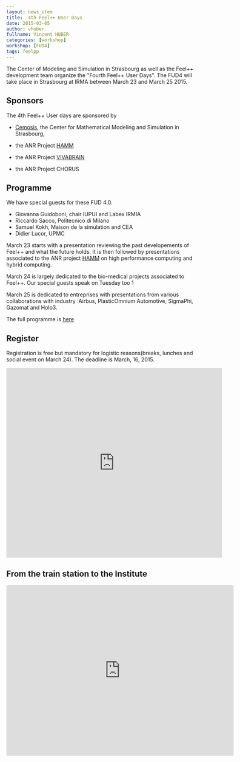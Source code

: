 ```yaml
---
layout: news_item
title:  4th Feel++ User Days
date: 2015-03-05
author: vhuber
fullname: Vincent HUBER
categories: [workshop]
workshop: [FUD4]
tags: feelpp
---
```


The Center of Modeling and Simulation in Strasbourg as well as the
Feel++ development team organize the "Fourth Feel++ User Days". The FUD4
will take place in Strasbourg at IRMA between March 23 and March 25
2015.

## Sponsors

The 4th Feel++ User days are sponsored by

 - [Cemosis](http://www.cemosis.fr), the Center for Mathematical
   Modeling and Simulation in Strasbourg,

 - the ANR Project [HAMM](http://www.hamm-project.fr)

 - the ANR Project [VIVABRAIN](http://www.vivabrain.fr)

 - the ANR Project CHORUS

## Programme

We have special guests for these FUD 4.0.

 - Giovanna Guidoboni, chair IUPUI and Labex IRMIA
 - Riccardo Sacco, Politecnico di Milano
 - Samuel Kokh, Maison de la simulation and CEA
 - Didier Lucor, UPMC

March 23 starts with a presentation reviewing the past developements
of Feel++ and what the future holds. It is then followed by
presentations associated to the ANR project
[HAMM](http://www.hamm-project.fr) on high performance computing and
hybrid computing.

March 24 is largely dedicated to the bio-medical projects associated
to Feel++. Our special guests speak on Tuesday too 1

March 25 is dedicated to entreprises with presentations from various
collaborations with industry :Airbus, PlasticOmnium Automotive,
SigmaPhi, Gazomat and Holo3.

The full programme is [here](https://docs.google.com/spreadsheet/ccc?key=0Agqh_bgdr40TdDg1cDl4QXdaM000NUlFYk9ReUprX0E&usp=sharing)

## Register

Registration is free but mandatory for logistic reasons(breaks,
lunches and social event on March 24). The deadline is March, 16,
2015.

<iframe src="https://docs.google.com/forms/d/1dByBYGFPoadJbCmsr0_dzIqodJ0dgMlUnuMYRJe9kko/viewform?embedded=true" width="569" height="500" frameborder="0" marginheight="0" marginwidth="0">Chargement en cours...</iframe>


## From the train station to the Institute

<iframe src="https://www.google.com/maps/embed?pb=!1m29!1m12!1m3!1d10557.68585694684!2d7.740339418101108!3d48.58262847971634!2m3!1f0!2f0!3f0!3m2!1i1024!2i768!4f13.1!4m14!1i0!3e3!4m5!1s0x4796c849fe2e6bbd%3A0xd960066e84c58c5!2sGare+Centrale%2C+Strasbourg!3m2!1d48.585266!2d7.7354519999999996!4m5!1s0x4796c8fe50b3eb29%3A0x66aa010dad7acb60!2sInstitut+de+Recherche+Math%C3%A9matique+Avanc%C3%A9e%2C+7+Rue+Ren%C3%A9+Descartes%2C+67000+Strasbourg!3m2!1d48.580455!2d7.762986!5e0!3m2!1sfr!2sfr!4v1425487485095" width="600" height="450" frameborder="0" style="border:0"></iframe>
